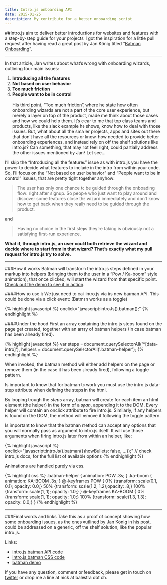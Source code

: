 ```yaml
---
title: Intro.js onboarding API
date: 2015-01-25
description: My contribute for a better onboarding script
---
```



##Intro.js aim to deliver better introductions for websites and features with a step-by-step guide for your projects. I got the inspiration for a little pull request after having read a great post by Jan König titled “[Batman Onboarding](https://medium.com/@einkoenig/batman-onboarding-999d19f0cab9)”.

***
In that article, Jan writes about what’s wrong with onboarding wizards, outlining four main issues:

1. **Introducing all the features**
2. **Not based on user behavior**
3. **Too much friction**
4. **People want to be in control**
<br><br>
His third point, “Too much friction”, where he state how often onboarding wizards are not a part of the core user experience, but merely a layer on top of the product, made me think about those cases and how we could help them. It’s clear to me that top class teams and products, like the slack example he shows, know how to deal with those issues. But, what about all the smaller projects, apps and sites out there that don’t have all the resources or know-how needed to provide better onboarding experiences, and instead rely on off the shelf solutions like intro.js? Can something, that may not feel right, could partially address the other issues mentioned by Jan? Let see…

I’ll skip the “Introducing all the features” issue as with intro.js you have the power to decide what features to include in the intro from within your code. So, I’ll focus on the “Not based on user behavior” and “People want to be in control” issues, that are pretty tight together anyhow:

> The user has only one chance to be guided through the onboading flow: right after signup. So people who just want to play around and discover some features close the wizard immediately and don’t know how to get back when they really need to be guided through the product.

and

> Having no choice in the first steps they’re taking is obviously not a satisfying first-run experience.

**What if, through intro.js, an user could both retrieve the wizard and decide where to start from in that wizard? That’s exactly what my pull request for intro.js try to solve.**

***

###How it works
Batman will transform the intro.js steps defined in your markup into helpers (bringing them to the user in a “Pow / Ka-boom” style animation), that once clicked, will start the wizard from that specific point.
[Check out the demo to see it in action](https://medium.com/@einkoenig/batman-onboarding-999d19f0cab9).

####How to use it
We just need to call intro.js via its new batman API. This could be done via a click event: (Batman works as a toggle)

{% highlight javascript %}
onclick="javascript:introJs().batman();"
{% endhighlight %}

####Under the hood
First an array containing the intro.js steps found on the page get created, together with an array of batman helpers (In case batman has been already fired).

{% highlight javascript %}
var steps = document.querySelectorAll('*[data-intro]'),
    helpers = document.querySelectorAll('.batman-helper');
{% endhighlight %}

When invoked, the batman method will either add helpers on the page or remove them (in the case it has been already fired), following a toggle pattern.

Is important to know that for batman to work you must use the intro.js data-step attribute when defining the steps in the html.

By looping trough the *steps* array, batman will create for each item an html element (the helper) in the form of a *span*, appending it to the DOM. Every helper will contain an onclick attribute to fire intro.js. Similarly, if any helpers is found on the DOM, the method will remove it following the toggle pattern.

Is important to know that the batman method can accept any options that you will normally pass as argument to intro.js itself. It will use those arguments when firing intro.js later from within an helper, like:

{% highlight javascript %}
onclick="javascript:introJs().batman({showBullets: false, ...});"
// check intro.js docs, for the full list of available options
{% endhighlight %}

Animations are handled purely via css.

{% highlight css %}
.batman-helper {
  animation: POW .3s;
}
.ka-boom {
  animation: KA-BOOM .3s;
}
@-keyframes POW {
 0% {transform: scale(0.1, 0.1); opacity: 0.0;}
 50% {transform: scale(1.2, 1.2);opacity: .8;}
 100% {transform: scale(1, 1); opacity: 1.0;}
}
@-keyframes KA-BOOM {
  0% {transform: scale(1, 1); opacity: 1.0;}
  100% {transform: scale(1.3, 1.3); opacity: 0.0;}
}
{% endhighlight %}

***

###Final words and links
Take this as a proof of concept showing how some onboarding issues, as the ones outlined by Jan König in his post, could be addressed on a generic, off the shelf solution, like the popular intro.js.

Links:

- [intro.js batman API code](https://github.com/nickbalestra/intro.js/blob/feature/batman/intro.js#L271-L340)
- [intro.js batman CSS code](https://github.com/nickbalestra/intro.js/blob/feature/batman/introjs.css#L345-L380)
- [batman demo](http://nickbalestra.github.io/intro.js/example/batman/)


If you have any question, comment or feedback, please get in touch on [twitter](http://twitter.com/nickbalestra) or drop me a line at nick at balestra dot ch.